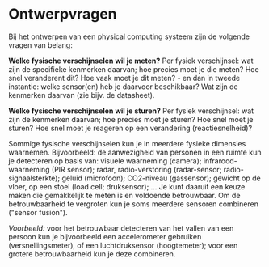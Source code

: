 # Ontwerpvragen

Bij het ontwerpen van een physical computing systeem zijn de volgende vragen van belang:

**Welke fysische verschijnselen wil je meten?** Per fysiek verschijnsel: wat zijn de specifieke kenmerken daarvan; hoe precies moet je die meten? Hoe snel veranderent dit? Hoe vaak moet je dit meten? - en dan in tweede instantie: welke sensor(en) heb je daarvoor beschikbaar? Wat zijn de kenmerken daarvan (zie bijv. de datasheet).

**Welke fysische verschijnselen wil je sturen?** Per fysiek verschijnsel: wat zijn de kenmerken daarvan; hoe precies moet je sturen? Hoe snel moet je sturen? Hoe snel moet je reageren op een verandering (reactiesnelheid)?

Sommige fysische verschijnselen kun je in meerdere fysieke dimensies waarnemen. Bijvoorbeeld: de aanwezigheid van personen in een ruimte kun je detecteren op basis van: visuele waarneming (camera); infrarood-waarneming (PIR sensor); radar, radio-verstoring (radar-sensor; radio-signaalsterkte); geluid (microfoon); CO2-niveau (gassensor); gewicht op de vloer, op een stoel (load cell; druksensor); ... Je kunt daaruit een keuze maken die gemakkelijk te meten is en voldoende betrouwbaar. Om de betrouwbaarheid te vergroten kun je soms meerdere sensoren combineren ("sensor fusion").

*Voorbeeld:* voor het betrouwbaar detecteren van het vallen van een persoon kun je bijvoorbeeld een accelerometer gebruiken (versnellingsmeter), of een luchtdruksensor (hoogtemeter); voor een grotere betrouwbaarheid kun je deze combineren.





